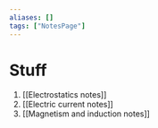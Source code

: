 ```yaml
---
aliases: []
tags: ["NotesPage"]
---
```

# Stuff

1) [[Electrostatics notes]]
2) [[Electric current notes]]
3) [[Magnetism and induction notes]]